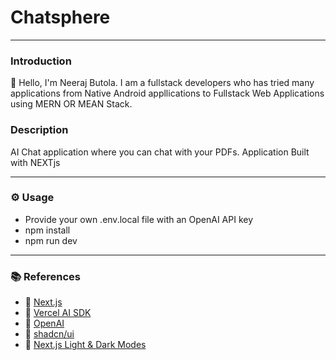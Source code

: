 # Chatsphere

---

### Introduction

👋 Hello, I'm Neeraj Butola. I am a fullstack developers who has tried many applications from Native Android appllications to Fullstack Web Applications using MERN OR MEAN Stack.

### Description

AI Chat application where you can chat with your PDFs. Application Built with NEXTjs

---

### ⚙ Usage

- Provide your own .env.local file with an OpenAI API key
- npm install
- npm run dev

---

### 📚 References

- 🔗 [Next.js](https://nextjs.org/)
- 🔗 [Vercel AI SDK](https://sdk.vercel.ai/docs)
- 🔗 [OpenAI](https://openai.com/)
- 🔗 [shadcn/ui](https://ui.shadcn.com/)
- 🔗 [Next.js Light & Dark Modes](https://www.davegray.codes/posts/light-dark-mode-nextjs-app-router-tailwind)
